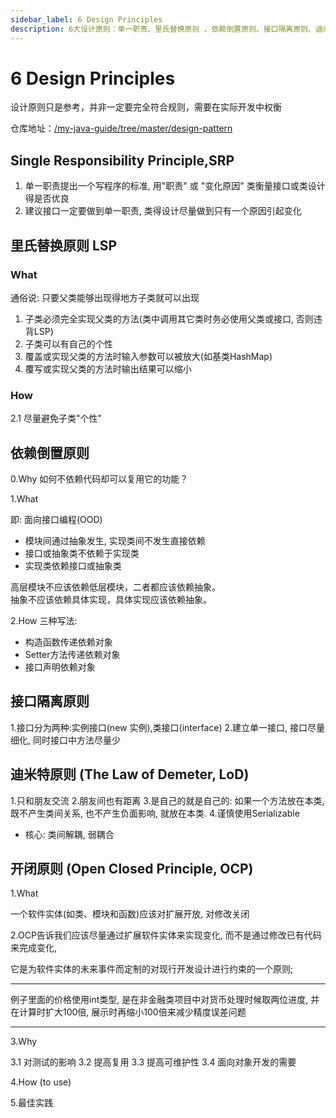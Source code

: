 ```yaml
---
sidebar_label: 6 Design Principles 
description: 6大设计原则：单一职责、里氏替换原则 、依赖倒置原则、接口隔离原则、迪米特原则、开闭原则
---
```


# 6 Design Principles

设计原则只是参考，并非一定要完全符合规则，需要在实际开发中权衡

仓库地址：[/my-java-guide/tree/master/design-pattern](https://gitee.com/forxiaoming/my-java-guide/tree/master/design-pattern)

## Single Responsibility Principle,SRP
1. 单一职责提出一个写程序的标准, 用"职责" 或 "变化原因" 类衡量接口或类设计得是否优良
2. 建议接口一定要做到单一职责, 类得设计尽量做到只有一个原因引起变化

## 里氏替换原则 LSP
### What

通俗说: 只要父类能够出现得地方子类就可以出现

1. 子类必须完全实现父类的方法(类中调用其它类时务必使用父类或接口, 否则违背LSP)
2. 子类可以有自己的个性
3. 覆盖或实现父类的方法时输入参数可以被放大(如基类HashMap)
4. 覆写或实现父类的方法时输出结果可以缩小

### How

2.1 尽量避免子类"个性" 

## 依赖倒置原则

0.Why
如何不依赖代码却可以复用它的功能？

1.What

即: 面向接口编程(OOD)

* 模块间通过抽象发生,  实现类间不发生直接依赖
* 接口或抽象类不依赖于实现类
* 实现类依赖接口或抽象类
  
高层模块不应该依赖低层模块，二者都应该依赖抽象。   
抽象不应该依赖具体实现，具体实现应该依赖抽象。

2.How
三种写法:
* 构造函数传递依赖对象
* Setter方法传递依赖对象
* 接口声明依赖对象


## 接口隔离原则
1.接口分为两种:实例接口(new 实例),类接口(interface)
2.建立单一接口, 接口尽量细化, 同时接口中方法尽量少

## 迪米特原则 (The Law of Demeter, LoD)


1.只和朋友交流
2.朋友间也有距离
3.是自己的就是自己的: 如果一个方法放在本类,既不产生类间关系, 也不产生负面影响, 就放在本类.
4.谨慎使用Serializable

* 核心: 类间解耦, 弱耦合

## 开闭原则 (Open Closed Principle, OCP)

1.What

一个软件实体(如类、模块和函数)应该对扩展开放, 对修改关闭

2.OCP告诉我们应该尽量通过扩展软件实体来实现变化, 而不是通过修改已有代码来完成变化,

它是为软件实体的未来事件而定制的对现行开发设计进行约束的一个原则;

---

例子里面的价格使用int类型, 是在非金融类项目中对货币处理时候取两位进度, 
并在计算时扩大100倍, 展示时再缩小100倍来减少精度误差问题

---

3.Why

3.1 对测试的影响
3.2 提高复用
3.3 提高可维护性
3.4 面向对象开发的需要

4.How (to use)

5.最佳实践
